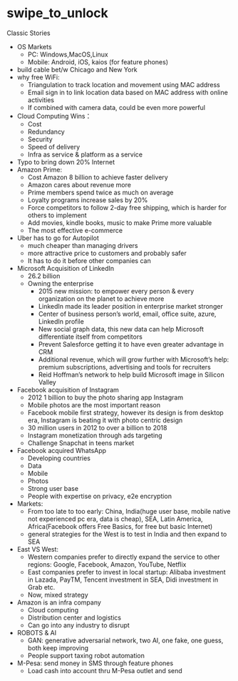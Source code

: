 # swipe_to_unlock

Classic Stories
- OS Markets
	- PC: Windows,MacOS,Linux 
	- Mobile: Android, iOS, kaios (for feature phones)
- build cable bet/w Chicago and New York
- why free WiFi:
	- Triangulation to track location and movement using MAC address
	- Email sign in to link location data based on MAC address with online activities
	- If combined with camera data, could be even more powerful 
- Cloud Computing Wins：
	- Cost
	- Redundancy
	- Security
	- Speed of delivery
	- Infra as service & platform as a service
- Typo to bring down 20% Internet
- Amazon Prime:
	- Cost Amazon 8 billion to achieve faster delivery
	- Amazon cares about revenue more
	- Prime members spend twice as much on average
	- Loyalty programs increase sales by 20%
	- Force competitors to follow 2-day free shipping, which is harder for others to implement
	- Add movies, kindle books, music to make Prime more valuable
	- The most effective e-commerce
- Uber has to go for Autopilot
	- much cheaper than managing drivers
	- more attractive price to customers and probably safer
	- It has to do it before other companies can
- Microsoft Acquisition of LinkedIn
	- 26.2 billion
	- Owning the enterprise
		- 2015 new mission: to empower every person & every organization on the planet to achieve more
		- LinkedIn made its leader position in enterprise market stronger
		- Center of business person’s world, email, office suite, azure, LinkedIn profile
		- New social graph data, this new data can help Microsoft differentiate itself from competitors
		- Prevent Salesforce getting it to have even greater advantage in CRM
		- Additional revenue, which will grow further with Microsoft’s help: premium subscriptions, advertising and tools for recruiters
		- Reid Hoffman’s network to help build Microsoft image in Silicon Valley
- Facebook acquisition of Instagram
	- 2012 1 billion to buy the photo sharing app Instagram
	- Mobile photos are the most important reason
	- Facebook mobile first strategy, however its design is from desktop era, Instagram is beating it with photo centric design
	- 30 million users in 2012 to over a billion to 2018
	- Instagram monetization through ads targeting
	- Challenge Snapchat in teens market
- Facebook acquired WhatsApp
	- Developing countries
	- Data
	- Mobile
	- Photos
	- Strong user base
	- People with expertise on privacy, e2e encryption
- Markets:
	- From too late to too early: China, India(huge user base, mobile native not experienced pc era, data is cheap), SEA, Latin America, Africa(Facebook offers Free Basics, for free but basic Internet)
	- general strategies for the West is to test in India and then expand to SEA
- East VS West:
	- Western companies prefer to directly expand the service to other regions: Google, Facebook, Amazon, YouTube, Netflix
	- East companies prefer to invest in local startup: Alibaba investment in Lazada, PayTM, Tencent investment in SEA, Didi investment in Grab etc.
	- Now, mixed strategy
- Amazon is an infra company
	- Cloud computing
	- Distribution center and logistics
	- Can go into any industry to disrupt 
- ROBOTS & AI
	- GAN: generative adversarial network, two AI, one fake, one guess, both keep improving
	- People support taxing robot automation
- M-Pesa: send money in SMS through feature phones
	- Load cash into account thru M-Pesa outlet and send
